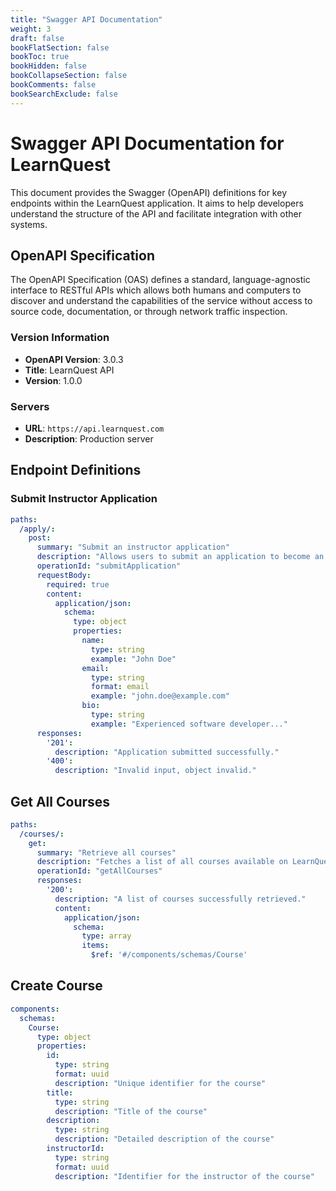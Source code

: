 ```yaml
---
title: "Swagger API Documentation"
weight: 3
draft: false
bookFlatSection: false
bookToc: true
bookHidden: false
bookCollapseSection: false
bookComments: false
bookSearchExclude: false
---
```


# Swagger API Documentation for LearnQuest

This document provides the Swagger (OpenAPI) definitions for key endpoints within the LearnQuest application. It aims to help developers understand the structure of the API and facilitate integration with other systems.

## OpenAPI Specification

The OpenAPI Specification (OAS) defines a standard, language-agnostic interface to RESTful APIs which allows both humans and computers to discover and understand the capabilities of the service without access to source code, documentation, or through network traffic inspection.

### Version Information

- **OpenAPI Version**: 3.0.3
- **Title**: LearnQuest API
- **Version**: 1.0.0

### Servers

- **URL**: `https://api.learnquest.com`
- **Description**: Production server

## Endpoint Definitions

### Submit Instructor Application

```yaml
paths:
  /apply/:
    post:
      summary: "Submit an instructor application"
      description: "Allows users to submit an application to become an instructor on LearnQuest."
      operationId: "submitApplication"
      requestBody:
        required: true
        content:
          application/json:
            schema:
              type: object
              properties:
                name:
                  type: string
                  example: "John Doe"
                email:
                  type: string
                  format: email
                  example: "john.doe@example.com"
                bio:
                  type: string
                  example: "Experienced software developer..."
      responses:
        '201':
          description: "Application submitted successfully."
        '400':
          description: "Invalid input, object invalid."
```

##  Get All Courses

```yaml
paths:
  /courses/:
    get:
      summary: "Retrieve all courses"
      description: "Fetches a list of all courses available on LearnQuest."
      operationId: "getAllCourses"
      responses:
        '200':
          description: "A list of courses successfully retrieved."
          content:
            application/json:
              schema:
                type: array
                items:
                  $ref: '#/components/schemas/Course'
```

## Create Course

```yaml
components:
  schemas:
    Course:
      type: object
      properties:
        id:
          type: string
          format: uuid
          description: "Unique identifier for the course"
        title:
          type: string
          description: "Title of the course"
        description:
          type: string
          description: "Detailed description of the course"
        instructorId:
          type: string
          format: uuid
          description: "Identifier for the instructor of the course"
```

